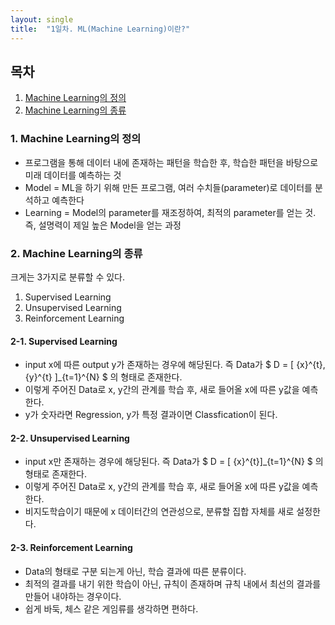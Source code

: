 ```yaml
---
layout: single
title:  "1일차. ML(Machine Learning)이란?"
---
```

## 목차

1. [Machine Learning의 정의](#1.-Machine-Learning의-정의)
2. [Machine Learning의 종류](#2.-Machine-Learning의-종류)


### 1. Machine Learning의 정의
* 프로그램을 통해 데이터 내에 존재하는 패턴을 학습한 후, 학습한 패턴을 바탕으로 미래 데이터를 예측하는 것
* Model = ML을 하기 위해 만든 프로그램, 여러 수치들(parameter)로 데이터를 분석하고 예측한다
* Learning = Model의 parameter를 재조정하여, 최적의 parameter를 얻는 것. 즉, 설명력이 제일 높은 Model을 얻는 과정

### 2. Machine Learning의 종류
크게는 3가지로 분류할 수 있다.
1. Supervised Learning
2. Unsupervised Learning
3. Reinforcement Learning

#### 2-1. Supervised Learning
* input x에 따른 output y가 존재하는 경우에 해당된다. 즉 Data가 $ D = [ {x}^{t}, {y}^{t} ]_{t=1}^{N} $ 의 형태로 존재한다.
* 이렇게 주어진 Data로 x, y간의 관계를 학습 후, 새로 들어올 x에 따른 y값을 예측한다.
* y가 숫자라면 Regression, y가 특정 결과이면 Classfication이 된다.

#### 2-2. Unsupervised Learning
* input x만 존재하는 경우에 해당된다. 즉 Data가 $ D = [ {x}^{t}]_{t=1}^{N} $ 의 형태로 존재한다.
* 이렇게 주어진 Data로 x, y간의 관계를 학습 후, 새로 들어올 x에 따른 y값을 예측한다.
* 비지도학습이기 때문에 x 데이터간의 연관성으로, 분류할 집합 자체를 새로 설정한다.

#### 2-3. Reinforcement Learning
* Data의 형태로 구분 되는게 아닌, 학습 결과에 따른 분류이다.
* 최적의 결과를 내기 위한 학습이 아닌, 규칙이 존재하며 규칙 내에서 최선의 결과를 만들어 내야하는 경우이다.
* 쉽게 바둑, 체스 같은 게임류를 생각하면 편하다.

